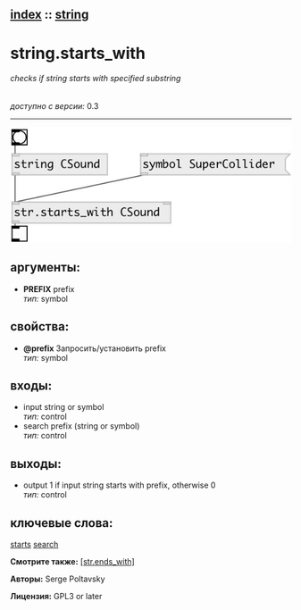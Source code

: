 [index](index.html) :: [string](category_string.html)
---

# string.starts_with

###### checks if string starts with specified substring

*доступно с версии:* 0.3

---




[![example](../examples/img/string.starts_with.jpg)](../examples/pd/string.starts_with.pd)



## аргументы:

* **PREFIX**
prefix<br>
_тип:_ symbol<br>





## свойства:

* **@prefix** 
Запросить/установить prefix<br>
_тип:_ symbol<br>



## входы:

* input string or symbol<br>
_тип:_ control
* search prefix (string or symbol)<br>
_тип:_ control



## выходы:

* output 1 if input string starts with prefix, otherwise 0<br>
_тип:_ control



## ключевые слова:

[starts](keywords/starts.html)
[search](keywords/search.html)



**Смотрите также:**
[\[str.ends_with\]](str.ends_with.html)




**Авторы:** Serge Poltavsky




**Лицензия:** GPL3 or later





